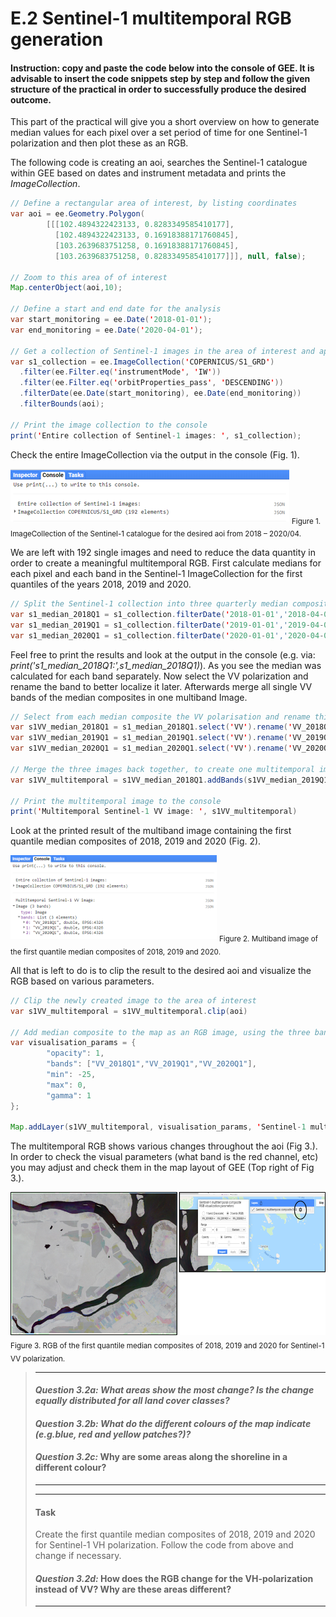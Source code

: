 # E.2 Sentinel-1 multitemporal RGB generation
#### Instruction: copy and paste the code below into the console of GEE. It is advisable to insert the code snippets step by step and follow the given structure of the practical in order to successfully produce the desired outcome.

This part of the practical will give you a short overview on how to generate median values for each pixel over a set period of time for one Sentinel-1 polarization and then plot these as an RGB.

The following code is creating an aoi, searches the Sentinel-1 catalogue within GEE based on dates and instrument metadata and prints the _ImageCollection_.

```java
// Define a rectangular area of interest, by listing coordinates
var aoi = ee.Geometry.Polygon(
        [[[102.4894322423133, 0.8283349585410177],
          [102.4894322423133, 0.16918388171760845],
          [103.2639683751258, 0.16918388171760845],
          [103.2639683751258, 0.8283349585410177]]], null, false);

// Zoom to this area of of interest
Map.centerObject(aoi,10);

// Define a start and end date for the analysis
var start_monitoring = ee.Date('2018-01-01');
var end_monitoring = ee.Date('2020-04-01');

// Get a collection of Sentinel-1 images in the area of interest and apply some filters
var s1_collection = ee.ImageCollection('COPERNICUS/S1_GRD')
  .filter(ee.Filter.eq('instrumentMode', 'IW'))
  .filter(ee.Filter.eq('orbitProperties_pass', 'DESCENDING'))
  .filterDate(ee.Date(start_monitoring), ee.Date(end_monitoring))
  .filterBounds(aoi);

// Print the image collection to the console
print('Entire collection of Sentinel-1 images: ', s1_collection);
```
Check the entire ImageCollection via the output in the console (Fig. 1). 

![fig](/figures/figure_08.png)
<sub>Figure 1. ImageCollection of the Sentinel-1 catalogue for the desired aoi from 2018 – 2020/04. </sub>

We are left with 192 single images and need to reduce the data quantity in order to create a meaningful multitemporal RGB. 
First calculate medians for each pixel and each band in the Sentinel-1 ImageCollection for the first quantiles of the years 2018, 2019 and 2020.

```java
// Split the Sentinel-1 collection into three quarterly median composites, to allow creating a multitemporal RGB composite
var s1_median_2018Q1 = s1_collection.filterDate('2018-01-01','2018-04-01').median();
var s1_median_2019Q1 = s1_collection.filterDate('2019-01-01','2019-04-01').median();
var s1_median_2020Q1 = s1_collection.filterDate('2020-01-01','2020-04-01').median();
```
Feel free to print the results and look at the output in the console (e.g. via: _print('s1_median_2018Q1:',s1_median_2018Q1)_). 
As you see the median was calculated for each band separately. 
Now select the VV polarization and rename the band to better localize it later. Afterwards merge all single VV bands of the median composites in one multiband Image.

```java
// Select from each median composite the VV polarisation and rename this corresponding to the time period
var s1VV_median_2018Q1 = s1_median_2018Q1.select('VV').rename('VV_2018Q1')
var s1VV_median_2019Q1 = s1_median_2019Q1.select('VV').rename('VV_2019Q1')
var s1VV_median_2020Q1 = s1_median_2020Q1.select('VV').rename('VV_2020Q1')

// Merge the three images back together, to create one multitemporal image with three bands
var s1VV_multitemporal = s1VV_median_2018Q1.addBands(s1VV_median_2019Q1.addBands(s1VV_median_2020Q1));

// Print the multitemporal image to the console
print('Multitemporal Sentinel-1 VV image: ', s1VV_multitemporal)
```
Look at the printed result of the multiband image containing the first quantile median composites of 2018, 2019 and 2020 (Fig. 2).

![fig](/figures/figure_09.png)
<sub>Figure 2. Multiband image of the first quantile median composites of 2018, 2019 and 2020. </sub>

All that is left to do is to clip the result to the desired aoi and visualize the RGB based on various parameters.

```java
// Clip the newly created image to the area of interest
var s1VV_multitemporal = s1VV_multitemporal.clip(aoi)

// Add median composite to the map as an RGB image, using the three bands VV, VH and VV/VH
var visualisation_params = {
        "opacity": 1,
        "bands": ["VV_2018Q1","VV_2019Q1","VV_2020Q1"],
        "min": -25,
        "max": 0,
        "gamma": 1
};

Map.addLayer(s1VV_multitemporal, visualisation_params, 'Sentinel-1 multitemporal composite RGB', true)
```

The multitemporal RGB shows various changes throughout the aoi (Fig 3.). 
In order to check the visual parameters (what band is the red channel, etc) you may adjust and check them in the map layout of GEE (Top right of Fig 3.).

![fig](/figures/figure_10.png)
<sub>Figure 3. RGB of the first quantile median composites of 2018, 2019 and 2020 for Sentinel-1 VV polarization. </sub>

> ___
>#### *Question 3.2a: What areas show the most change? Is the change equally distributed for all land cover classes?*
>
>#### *Question 3.2b: What do the different colours of the map indicate (e.g.blue, red and yellow patches?)?* 
>
>#### *Question 3.2c:* Why are some areas along the shoreline in a different colour?
> ___
> ___
> #### Task
> Create the first quantile median composites of 2018, 2019 and 2020 for Sentinel-1 VH polarization. Follow the code from above and change if necessary.
>
> #### *Question 3.2d:* How does the RGB change for the VH-polarization instead of VV? Why are these areas different?
> ___
